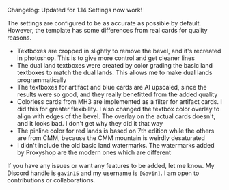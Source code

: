Changelog:
Updated for 1.14
Settings now work!

The settings are configured to be as accurate as possible by default. However, the template has some differences from real cards for quality reasons.
* Textboxes are cropped in slightly to remove the bevel, and it's recreated in photoshop. This is to give more control and get cleaner lines
* The dual land textboxes were created by color grading the basic land textboxes to match the dual lands. This allows me to make dual lands programmatically
* The textboxes for artifact and blue cards are AI upscaled, since the results were so good, and they really benefitted from the added quality
* Colorless cards from MH3 are implemented as a filter for artifact cards. I did this for greater flexibility. I also changed the textbox color overlay to align with edges of the bevel. The overlay on the actual cards doesn't, and it looks bad. I don't get why they did it that way
* The pinline color for red lands is based on 7th edition while the others are from CMM, because the CMM mountain is weirdly desaturated
* I didn't include the old basic land watermarks. The watermarks added by Proxyshop are the modern ones which are different

If you have any issues or want any features to be added, let me know. My Discord handle is `gavin15` and my username is `[Gavin]`. I am open to contributions or collaborations.
